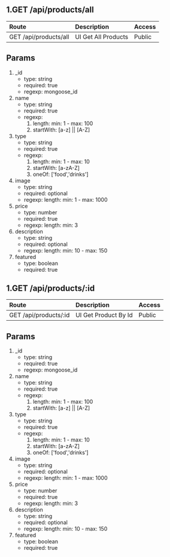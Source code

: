 ## 1.GET /api/products/all
<a name="api-products-get" hidden></a>

| Route                 | Description                        | Access      |
|:----------------------|:-----------------------------------|:------------|
| GET /api/products/all | UI Get All Products                | Public      |       

## Params
1. _id
    - type: string
    - required: true
    - regexp: mongoose_id
2. name
    - type: string
    - required: true
    - regexp: 
        1. length: min: 1 - max: 100
        2. startWith: [a-z] || [A-Z]
3. type
    - type: string
    - required: true
    - regexp: 
        1. length: min: 1 - max: 10
        2. startWith: [a-zA-Z]
        3. oneOf: ['food','drinks']
4. image
    - type: string
    - required: optional
    - regexp: length: min: 1 - max: 1000
5. price
    - type: number
    - required: true
    - regexp: length: min: 3
6. description 
    - type: string
    - required: optional
    - regexp: length: min: 10 - max: 150
7. featured
    - type: boolean
    - required: true
## 1.GET /api/products/:id
<a name="api-products-get" hidden></a>

| Route                 | Description                        | Access      |
|:----------------------|:-----------------------------------|:------------|
| GET /api/products/:id | UI Get Product By Id               | Public      |       

## Params
1. _id
    - type: string
    - required: true
    - regexp: mongoose_id
2. name
    - type: string
    - required: true
    - regexp: 
        1. length: min: 1 - max: 100
        2. startWith: [a-z] || [A-Z]
3. type
    - type: string
    - required: true
    - regexp: 
        1. length: min: 1 - max: 10
        2. startWith: [a-zA-Z]
        3. oneOf: ['food','drinks']
4. image
    - type: string
    - required: optional
    - regexp: length: min: 1 - max: 1000
5. price
    - type: number
    - required: true
    - regexp: length: min: 3
6. description 
    - type: string
    - required: optional
    - regexp: length: min: 10 - max: 150
7. featured
    - type: boolean
    - required: true
